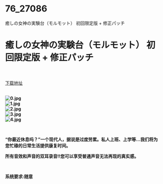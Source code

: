 # 76_27086
癒しの女神の実験台（モルモット） 初回限定版 + 修正パッチ
# 癒しの女神の実験台（モルモット） 初回限定版 + 修正パッチ
 <br/></br>
[下载地址](https://www.switch520.cc/article/27086 "下载地址")
<br/></br>

<p><strong><img title="0.jpg" src="https://www.switch520.cc/muke_img/2022_02_13_3344bdf9795b8.jpg" alt="0.jpg"></strong><br>
<strong><img title="1.jpg" src="https://www.switch520.cc/muke_img/2022_02_13_9369e37d4f183.jpg" alt="1.jpg"></strong><br>
<strong><img title="2.jpg" src="https://www.switch520.cc/muke_img/2022_02_13_9e4873623510f.jpg" alt="2.jpg"></strong><br>
<strong><img title="3.jpg" src="https://www.switch520.cc/muke_img/2022_02_13_85594ac9d107a.jpg" alt="3.jpg"></strong><br>
<strong><img title="4.jpg" src="https://www.switch520.cc/muke_img/2022_02_13_402a7f4e669bc.jpg" alt="4.jpg">&nbsp;</strong></p>
<p>&nbsp;</p>
<p><strong>“你最近休息吗？”一个现代人，据说是过度劳累。私人上班、上学等…我们将为您忙碌的日常生活提供康复时间。</strong></p>
<p><strong>所有音效和声音的双耳录音!!您可以享受普通声音无法再现的真实感。</strong></p>
<p>&nbsp;</p>
<p><strong>系统要求:随意</strong></p>



